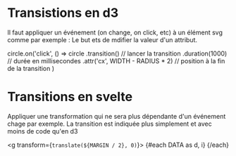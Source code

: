 # Transistions en d3
Il faut appliquer un événement (on change, on click, etc) à un élément svg comme par exemple :
Le but ets de mdifier la valeur d'un attribut. 

circle.on('click', () =>
    circle
      .transition() // lancer la transition
      .duration(1000) // durée en millisecondes
      .attr('cx', WIDTH - RADIUS * 2) // position à la fin de la transition
)
# Transitions en svelte
Appliquer une transformation qui ne sera plus dépendante d'un événement chage par exemple. 
La transition est indiquée plus simplement et avec moins de code qu'en d3

<g transform={`translate(${MARGIN / 2}, 0)`}>
    {#each DATA as d, i}
      <Baton d={d} i={i} key={key} />
    {/each}
</g>
